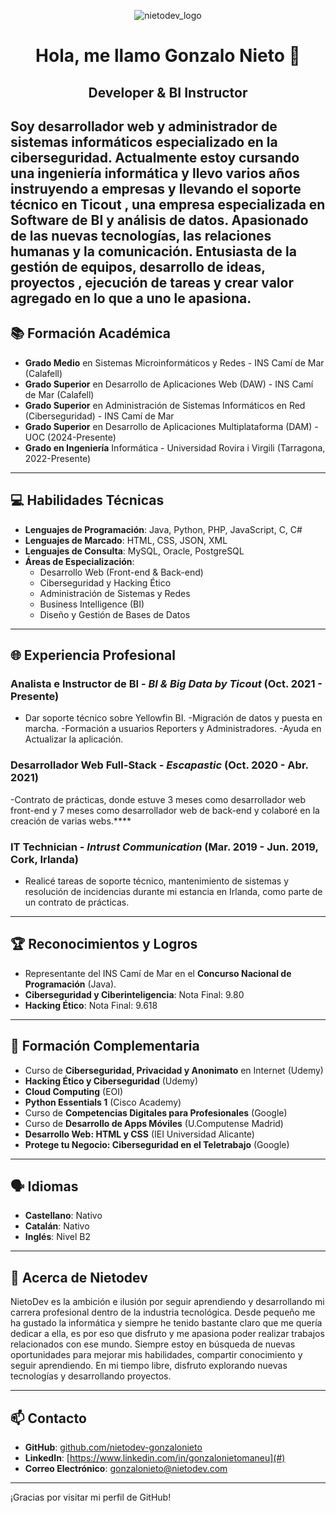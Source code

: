 <p align="center">
  <img src="https://github.com/user-attachments/assets/af7fc5a9-98f3-4b0e-93f3-bedf3cf52ff4" alt="nietodev_logo">
</p>
<h1 align="center">Hola, me llamo Gonzalo Nieto 👋</h1>
<h2 align="center">Developer & BI Instructor</h2>

Soy desarrollador web y administrador de sistemas informáticos especializado en la ciberseguridad. Actualmente estoy cursando una ingeniería informática y llevo varios años instruyendo a empresas y llevando el soporte técnico en Ticout , una empresa especializada en Software de BI y análisis de datos. Apasionado de las nuevas tecnologías, las relaciones humanas y la comunicación. Entusiasta de la gestión de equipos, desarrollo de ideas, proyectos , ejecución de tareas y crear valor agregado en lo que a uno le apasiona.
---

## 📚 Formación Académica

- **Grado Medio** en Sistemas Microinformáticos y Redes - INS Camí de Mar (Calafell)
- **Grado Superior** en Desarrollo de Aplicaciones Web (DAW) - INS Camí de Mar (Calafell)
- **Grado Superior** en Administración de Sistemas Informáticos en Red (Ciberseguridad) - INS Camí de Mar
- **Grado Superior** en Desarrollo de Aplicaciones Multiplataforma (DAM) - UOC (2024-Presente)
- **Grado en Ingeniería** Informática - Universidad Rovira i Virgili (Tarragona, 2022-Presente)

---

## 💻 Habilidades Técnicas

- **Lenguajes de Programación**: Java, Python, PHP, JavaScript, C, C#
- **Lenguajes de Marcado**: HTML, CSS, JSON, XML
- **Lenguajes de Consulta**: MySQL, Oracle, PostgreSQL
- **Áreas de Especialización**: 
  - Desarrollo Web (Front-end & Back-end)
  - Ciberseguridad y Hacking Ético
  - Administración de Sistemas y Redes
  - Business Intelligence (BI)
  - Diseño y Gestión de Bases de Datos

---

## 🌐 Experiencia Profesional

### **Analista e Instructor de BI** - *BI & Big Data by Ticout* (Oct. 2021 - Presente)
- Dar soporte técnico sobre Yellowfin BI.
-Migración de datos y puesta en marcha.
-Formación a usuarios Reporters y Administradores.
-Ayuda en Actualizar la aplicación.

### **Desarrollador Web Full-Stack** - *Escapastic* (Oct. 2020 - Abr. 2021)
-Contrato de prácticas, donde estuve 3 meses como desarrollador web front-end y 7 meses como desarrollador web de back-end y colaboré en la creación de varias webs.****

### **IT Technician** - *Intrust Communication* (Mar. 2019 - Jun. 2019, Cork, Irlanda)
- Realicé tareas de soporte técnico, mantenimiento de sistemas y resolución de incidencias durante mi estancia en Irlanda, como parte de un contrato de prácticas.

---

## 🏆 Reconocimientos y Logros

- Representante del INS Camí de Mar en el **Concurso Nacional de Programación** (Java).
- **Ciberseguridad y Ciberinteligencia**: Nota Final: 9.80
- **Hacking Ético**: Nota Final: 9.618

---

## 📜 Formación Complementaria

- Curso de **Ciberseguridad, Privacidad y Anonimato** en Internet (Udemy)
- **Hacking Ético y Ciberseguridad** (Udemy)
- **Cloud Computing** (EOI)
- **Python Essentials 1** (Cisco Academy)
- Curso de **Competencias Digitales para Profesionales** (Google)
- Curso de **Desarrollo de Apps Móviles** (U.Computense Madrid)
- **Desarrollo Web: HTML y CSS** (IEI Universidad Alicante)
- **Protege tu Negocio: Ciberseguridad en el Teletrabajo** (Google)

---

## 🗣️ Idiomas

- **Castellano**: Nativo
- **Catalán**: Nativo
- **Inglés**: Nivel B2

---

## 📖 Acerca de Nietodev

NietoDev es la ambición e ilusión por seguir aprendiendo y desarrollando mi carrera profesional dentro de la industria tecnológica. Desde pequeño me ha gustado la informática y siempre he tenido bastante claro que me quería dedicar a ella, es por eso que disfruto y me apasiona poder realizar trabajos relacionados con ese mundo. Siempre estoy en búsqueda de nuevas oportunidades para mejorar mis habilidades, compartir conocimiento y seguir aprendiendo. En mi tiempo libre, disfruto explorando nuevas tecnologías y desarrollando proyectos.

---

## 📫 Contacto

- **GitHub**: [github.com/nietodev-gonzalonieto](https://github.com/nietodev-gonzalonieto)
- **LinkedIn**: [https://www.linkedin.com/in/gonzalonietomaneu](#)
- **Correo Electrónico**: gonzalonieto@nietodev.com

---

¡Gracias por visitar mi perfil de GitHub!
